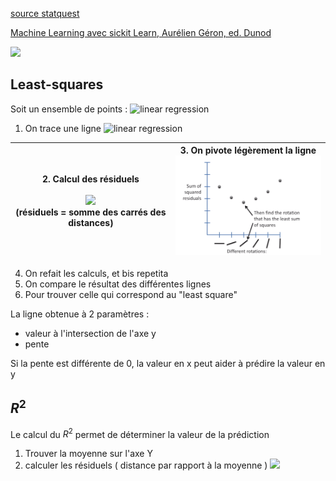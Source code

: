 
[source statquest](https://www.youtube.com/watch?v=nk2CQITm_eo&t=281s)

[Machine Learning avec sickit Learn, Aurélien Géron, ed. Dunod](https://github.com/ageron/handson-ml2)

![](/img/machine_learning/linear_regression_base.png)

## Least-squares

Soit un ensemble de points :
![linear regression]("/img/machine_learning/LR_0.png")

1. On trace une ligne
![linear regression]("/img/machine_learning/LR_1.png")

| 2. Calcul des résiduels<br><br><img src="img/machine_learning/linear_regression1.png" width="300"/> <br>(résiduels = somme des carrés des distances) | 3. On pivote légèrement la ligne <br><img src="img/machine_learning/LR_2.png" width="300"/> <br> |
| ---------------------------------------------------------------------------------------------------------------------------------------------------- | ------------------------------------------------------------------------------------------------ |
4. On refait les calculs, et bis repetita
5. On compare le résultat des différentes lignes
6. Pour trouver celle qui correspond au "least square"


La ligne obtenue à 2 paramètres :
- valeur à l'intersection de l'axe y
- pente

Si la pente est différente de 0, la valeur en x peut aider à prédire la valeur en y

## $R^2$
Le calcul du $R^2$ permet de déterminer la valeur de la prédiction

1. Trouver la moyenne sur l'axe Y
2. calculer les  résiduels ( distance par rapport à la moyenne )
![](img/machine_learning/r_carre.png)



